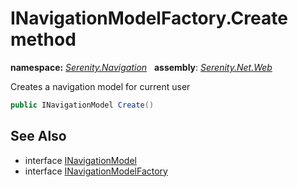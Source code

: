 # INavigationModelFactory.Create method
**namespace:** *[Serenity.Navigation](../../README.md#serenity.navigation-namespace)*   **assembly**: *[Serenity.Net.Web](../../README.md)*

Creates a navigation model for current user

```csharp
public INavigationModel Create()
```

## See Also

* interface [INavigationModel](../INavigationModel.md)
* interface [INavigationModelFactory](../INavigationModelFactory.md)